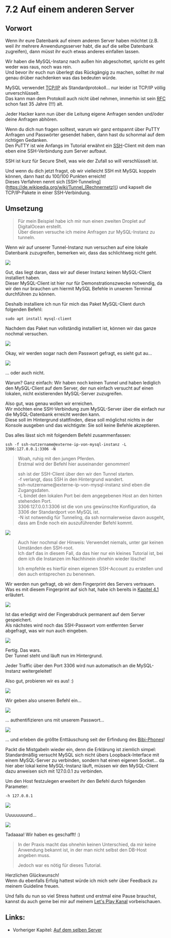 # 7.2 Auf einem anderen Server

## Vorwort

Wenn ihr eure Datenbank auf einem anderen Server haben möchtet \(z.B. weil ihr mehrere Anwendungsserver habt, die auf die selbe Datenbank zugreifen\), dann müsst ihr euch etwas anderes einfallen lassen.

Wir haben die MySQL-Instanz nach außen hin abgeschottet, spricht es geht weder was raus, noch was rein.  
Und bevor ihr euch nun überlegt das Rückgängig zu machen, solltet ihr mal genau drüber nachdenken was das bedeuten würde.

MySQL verwendet [TCP/IP](https://tools.ietf.org/html/rfc793) als Standardprotokoll... nur leider ist TCP/IP völlig unverschlüsselt.  
Das kann man dem Protokoll auch nicht übel nehmen, immerhin ist sein [RFC ](https://de.wikipedia.org/wiki/Request_for_Comments)schon fast 35 Jahre \(!!!\) alt.

Jeder Hacker kann nun über die Leitung eigene Anfragen senden und/oder deine Anfragen abhören.

Wenn du dich nun fragen solltest, warum wir ganz entspannt über PuTTY Anfragen und Passwörter gesendet haben, dann hast du schonmal auf dem richtigen Gedanken.  
Den PuTTY ist wie Anfangs im Tutorial erwähnt ein [SSH](https://tools.ietf.org/html/rfc4253)-Client mit dem man eben eine SSH-Verbindung zum Server aufbaut.

SSH ist kurz für Secure Shell, was wie der Zufall so will verschlüsselt ist.

Und wenn du dich jetzt fragst, ob wir vielleicht SSH mit MySQL koppeln können, dann hast du 100/100 Punkten erreicht!  
Dieses Verfahren nennt sich [SSH-Tunneling](https://de.wikipedia.org/wiki/Tunnel_(Rechnernetz)\) und kapselt die TCP/IP-Pakete in einer SSH-Verbindung.

## Umsetzung

> Für mein Beispiel habe ich mir nun einen zweiten Droplet auf DigitalOcean erstellt.  
> Über diesen versuche ich meine Anfragen zur MySQL-Instanz zu tunneln.

Wenn wir auf unserer Tunnel-Instanz nun versuchen auf eine lokale Datenbank zuzugreifen, bemerken wir, dass das schlichtweg nicht geht.

![](/assets/connect-extern-1.png)

Gut, das liegt daran, dass wir auf dieser Instanz keinen MySQL-Client installiert haben.  
Dieser MySQL-Client ist hier nur für Demonstrationszwecke notwendig, da wir den nur brauchen um hiermit MySQL Befehle in unserem Terminal durchführen zu können.

Deshalb installiere ich nun für mich das Paket MySQL-Client durch folgenden Befehl:

```
sudo apt install mysql-client
```

Nachdem das Paket nun vollständig installiert ist, können wir das ganze nochmal versuchen.

![](/assets/connect-extern-2.png)

Okay, wir werden sogar nach dem Passwort gefragt, es sieht gut au...

![](/assets/connect-extern-3.png)

... oder auch nicht.

Warum? Ganz einfach: Wir haben noch keinen Tunnel und haben lediglich den MySQL-Client auf dem Server, der nun einfach versucht auf einen lokalen, nicht existierenden MySQL-Server zuzugreifen.

Also gut, was genau wollen wir erreichen.  
Wir möchten eine SSH-Verbindung zum MySQL-Server über die einfach nur die MySQL-Datenbank erreicht werden kann.  
Diese soll im Hintergrund stattfinden, diese soll möglichst nichts in der Konsole ausgeben und das wichtigste: Sie soll keine Befehle akzeptieren.

Das alles lässt sich mit folgendem Befehl zusammenfassen:

```
ssh -f ssh-nutzername@externe-ip-von-mysql-instanz -L 3306:127.0.0.1:3306 -N
```

> Woah, ruhig mit den jungen Pferden.  
> Erstmal wird der Befehl hier auseinander genommen!
>
> ssh ist der SSH-Client über den wir den Tunnel starten.  
> -f verlangt, dass SSH in den Hintergrund wandert.  
> ssh-nutzername@externe-ip-von-mysql-instanz sind eben die Zugangsdaten.  
> -L bindet den lokalen Port bei dem angegebenen Host an den hinten stehenden Port.  
> 3306:127.0.0.1:3306 ist die von uns gewünschte Konfiguration, da 3306 der Standardport von MySQL ist.  
> -N ist notwendig für Tunneling, da ssh normalerweise davon ausgeht, dass am Ende noch ein auszuführender Befehl kommt.

![](/assets/connect-extern-4.png)

> Auch hier nochmal der Hinweis: Verwendet niemals, unter gar keinen Umständen den SSH-root.  
> Ich darf das in diesem Fall, da das hier nur ein kleines Tutorial ist, bei dem ich die Instanzen im Nachhinein ohnehin wieder lösche!
>
> Ich empfehle es hierfür einen eigenen SSH-Account zu erstellen und den auch entsprechen zu benennen.

Wir werden nun gefragt, ob wir dem Fingerprint des Servers vertrauen.  
Was es mit diesem Fingerprint auf sich hat, habe ich bereits in [Kapitel 4.1](/mit-dem-server-verbinden.md) erläutert.

![](/assets/connect-extern-5.png)

Ist das erledigt wird der Fingerabdruck permanent auf dem Server gespeichert.  
Als nächstes wird noch das SSH-Passwort vom entfernten Server abgefragt, was wir nun auch eingeben.

![](/assets/connect-extern-6.png)

Fertig. Das wars.  
Der Tunnel steht und läuft nun im Hintergrund.

Jeder Traffic über den Port 3306 wird nun automatisch an die MySQL-Instanz weitergeleitet!

Also gut, probieren wir es aus! :\)

![](/assets/connect-extern-7.png)

Wir geben also unseren Befehl ein...

![](/assets/connect-extern-8.png)

... authentifizieren uns mit unserem Passwort...

![](/assets/connect-extern-9.png)

... und erleben die größte Enttäuschung seit der Erfindung des [Bibi-Phones](https://youtu.be/wNmEAaPndLo)!

Packt die Mistgabeln wieder ein, denn die Erklärung ist ziemlich simpel: Standardmäßig versucht MySQL sich nicht übers Loopback-Interface mit einem MySQL-Server zu verbinden, sondern hat einen eigenen Socket... da hier aber lokal keine MySQL-Instanz läuft, müssen wir den MySQL-Client dazu anweisen sich mit 127.0.0.1 zu verbinden.

Um den Host festzulegen erweitert ihr den Befehl durch folgenden Parameter:

```
-h 127.0.0.1
```

![](/assets/connect-extern-10.png)

Uuuuuuuund...

![](/assets/connect-extern-11.png)

Tadaaaa! Wir haben es geschafft! :\)

> In der Praxis macht das ohnehin keinen Unterschied, da mir keine Anwendung bekannt ist, in der man nicht selbst den DB-Host angeben muss.
>
> Jedoch war es nötig für dieses Tutorial.

Herzlichen Glückwunsch!  
Wenn du ebenfalls Erfolg hattest würde ich mich sehr über Feedback zu meinem Guideline freuen.

Und falls du nun so viel Stress hattest und erstmal eine Pause brauchst, kannst du auch gerne bei mir auf meinem [Let's Play Kanal](https://www.youtube.com/Xhadius) vorbeischauen.

## Links:

* Vorheriger Kapitel: [Auf dem selben Server](/auf-dem-selben-server.md)





